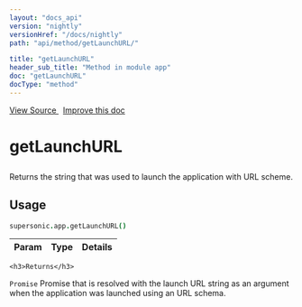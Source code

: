 ```yaml
---
layout: "docs_api"
version: "nightly"
versionHref: "/docs/nightly"
path: "api/method/getLaunchURL/"

title: "getLaunchURL"
header_sub_title: "Method in module app"
doc: "getLaunchURL"
docType: "method"
---
```


<div class="improve-docs">
  <a href='http://github.com/driftyco/ionic/tree/master/dist/supersonic.js#L8431'>
    View Source
  </a>
  &nbsp;
  <a href='http://github.com/driftyco/ionic/edit/master/dist/supersonic.js#L8431'>
    Improve this doc
  </a>
</div>




<h1 class="api-title">

  getLaunchURL



</h1>





Returns the string that was used to launch the application with URL scheme.









## Usage
```coffeescript
supersonic.app.getLaunchURL()
```


  
    

    
<table class="table" style="margin:0;">
  <thead>
    <tr>
      <th>Param</th>
      <th>Type</th>
      <th>Details</th>
    </tr>
  </thead>
  <tbody>
    
  </tbody>
</table>

    

    <h3>Returns</h3>

  <code>Promise</code> Promise that is resolved with the launch URL string as an argument when the application was launched using an URL schema.


  
  
  







  






